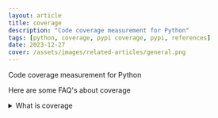 ```yaml
---
layout: article
title: coverage
description: "Code coverage measurement for Python"
tags: [python, coverage, pypi coverage, pypi, references]
date: 2023-12-27
cover: /assets/images/related-articles/general.png
---
```


Code coverage measurement for Python

Here are some FAQ's about coverage
<details>
<summary>What is coverage</summary>
Code coverage measurement for Python
</details>
